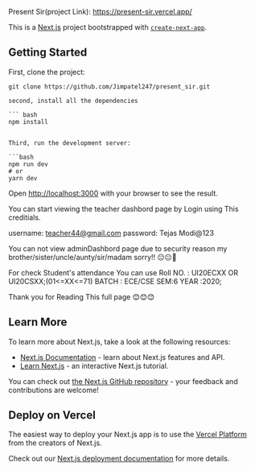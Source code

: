 Present Sir(project Link): https://present-sir.vercel.app/

This is a [Next.js](https://nextjs.org/) project bootstrapped with [`create-next-app`](https://github.com/vercel/next.js/tree/canary/packages/create-next-app).

## Getting Started

First, clone the project:

```
git clone https://github.com/Jimpatel247/present_sir.git

second, install all the dependencies

``` bash
npm install


Third, run the development server:

```bash
npm run dev
# or
yarn dev
```

Open [http://localhost:3000](http://localhost:3000) with your browser to see the result.

You can start viewing the teacher dashbord page by Login using This creditials.

username: teacher44@gmail.com
password: Tejas Modi@123

You can not view adminDashbord page due to security reason my brother/sister/uncle/aunty/sir/madam sorry!! 😐😐🙏

For check Student's attendance You can use 
Roll NO. : UI20ECXX OR UI20CSXX;(01<=XX<=71)
BATCH : ECE/CSE
SEM:6
YEAR :2020;

Thank you for Reading This full page 😊😊😊


## Learn More

To learn more about Next.js, take a look at the following resources:

- [Next.js Documentation](https://nextjs.org/docs) - learn about Next.js features and API.
- [Learn Next.js](https://nextjs.org/learn) - an interactive Next.js tutorial.

You can check out [the Next.js GitHub repository](https://github.com/vercel/next.js/) - your feedback and contributions are welcome!

## Deploy on Vercel

The easiest way to deploy your Next.js app is to use the [Vercel Platform](https://vercel.com/new?utm_medium=default-template&filter=next.js&utm_source=create-next-app&utm_campaign=create-next-app-readme) from the creators of Next.js.

Check out our [Next.js deployment documentation](https://nextjs.org/docs/deployment) for more details.
